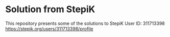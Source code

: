# Solution from StepiK
This repository presents some of the solutions to StepiK
User ID: 311713398
https://stepik.org/users/311713398/profile
